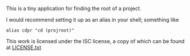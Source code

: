 This is a tiny application for finding the root of a project.

I would recommend setting it up as an alias in your shell; something like

```fish
alias cdpr "cd (projroot)"
```

This work is licensed under the ISC license, a copy of which can be found at [LICENSE.txt](LICENSE.txt)
